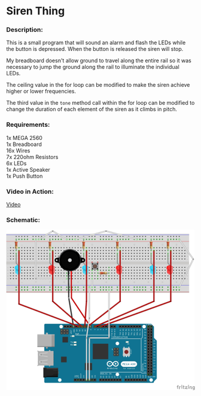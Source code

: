 # Siren Thing

### Description:
This is a small program that will sound an alarm and flash the LEDs while the button is depressed. When the button is released the siren will stop.

My breadboard doesn't allow ground to travel along the entire rail so it was necessary to jump the ground along the rail to illuminate the individual LEDs. 

The ceiling value in the for loop can be modified to make the siren achieve higher or lower frequencies.

The third value in the `tone` method call within the for loop can be modified to change the duration of each element of the siren as it climbs in pitch.

### Requirements:
1x MEGA 2560  
1x Breadboard  
16x Wires  
7x 220ohm Resistors  
6x LEDs  
1x Active Speaker  
1x Push Button

### Video in Action:
[Video](https://www.youtube.com/watch?v=bVqdUNxrrhM)

### Schematic:
![Alt text](https://raw.githubusercontent.com/zimmertr/Siren-Thing-Arduino-Project/master/Schematic.jpg "Schematic")
